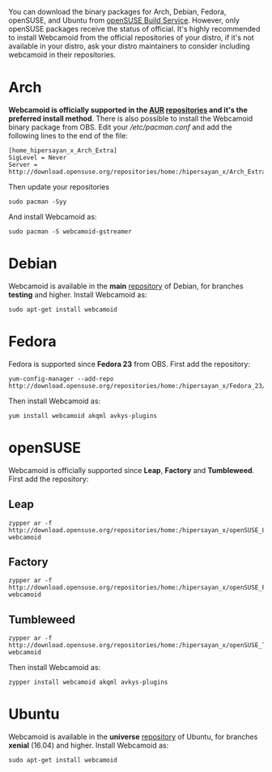 You can download the binary packages for Arch, Debian, Fedora, openSUSE, and Ubuntu from [openSUSE Build Service](https://build.opensuse.org/package/show/home:hipersayan_x/Webcamoid). However, only openSUSE packages receive the status of official. It's highly recommended to install Webcamoid from the official repositories of your distro, if it's not available in your distro, ask your distro maintainers to consider including webcamoid in their repositories.

# Arch #

**Webcamoid is officially supported in the [AUR](https://aur.archlinux.org/packages/webcamoid) [repositories](https://aur.archlinux.org/packages/webcamoid-git) and it's the preferred install method**. There is also possible to install the Webcamoid binary package from OBS.
Edit your */etc/pacman.conf* and add the following lines to the end of the file:

    [home_hipersayan_x_Arch_Extra]
    SigLevel = Never
    Server = http://download.opensuse.org/repositories/home:/hipersayan_x/Arch_Extra/$arch

Then update your repositories

    sudo pacman -Syy

And install Webcamoid as:

    sudo pacman -S webcamoid-gstreamer

# Debian #

Webcamoid is available in the **main** [repository](https://packages.debian.org/sid/webcamoid) of Debian, for branches **testing** and higher. Install Webcamoid as:

    sudo apt-get install webcamoid

# Fedora #

Fedora is supported since **Fedora 23** from OBS. First add the repository:

    yum-config-manager --add-repo http://download.opensuse.org/repositories/home:/hipersayan_x/Fedora_23/home:hipersayan_x.repo

Then install Webcamoid as:

    yum install webcamoid akqml avkys-plugins

# openSUSE #

Webcamoid is officially supported since **Leap**, **Factory** and **Tumbleweed**. First add the repository:

## Leap ##

    zypper ar -f http://download.opensuse.org/repositories/home:/hipersayan_x/openSUSE_Leap_42.1/ webcamoid


## Factory ##

    zypper ar -f http://download.opensuse.org/repositories/home:/hipersayan_x/openSUSE_Factory/ webcamoid


## Tumbleweed ##

    zypper ar -f http://download.opensuse.org/repositories/home:/hipersayan_x/openSUSE_Tumbleweed/ webcamoid

Then install Webcamoid as:

    zypper install webcamoid akqml avkys-plugins

# Ubuntu #

Webcamoid is available in the **universe** [repository](http://packages.ubuntu.com/xenial/webcamoid) of Ubuntu, for branches **xenial** (16.04) and higher. Install Webcamoid as:

    sudo apt-get install webcamoid
